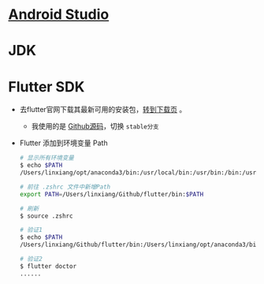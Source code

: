

# [Android Studio](https://developer.android.com/studio)



# JDK



# Flutter SDK

* 去flutter官网下载其最新可用的安装包，[转到下载页](https://flutter.io/sdk-archive/#macos) 。
    * 我使用的是 [Github源码](https://github.com/flutter/flutter)，切换 `stable分支`

* Flutter 添加到环境变量 Path

    ```bash
    # 显示所有环境变量
    $ echo $PATH
    /Users/linxiang/opt/anaconda3/bin:/usr/local/bin:/usr/bin:/bin:/usr/sbin:/sbin:/Library/Apple/usr/bin
    
    # 前往 .zshrc 文件中新增Path
    export PATH=/Users/linxiang/Github/flutter/bin:$PATH
    
    # 刷新
    $ source .zshrc
    
    # 验证1
    $ echo $PATH
    /Users/linxiang/Github/flutter/bin:/Users/linxiang/opt/anaconda3/bin:/Users/linxiang/opt/anaconda3/bin:/usr/local/bin:/usr/bin:/bin:/usr/sbin:/sbin:/Library/Apple/usr/bin
    
    # 验证2
    $ flutter doctor
    ......
    ```

    

